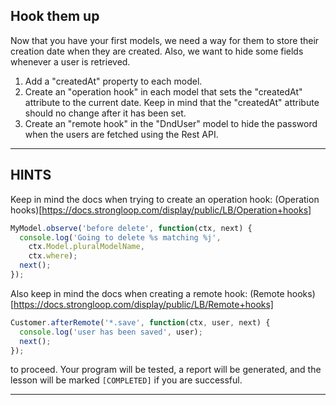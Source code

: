 Hook them up
----------------------------------------------------------------------

Now that you have your first models, we need a way for them to store their creation date when they are created. Also,
we want to hide some fields whenever a user is retrieved.

1. Add a "createdAt" property to each model.
2. Create an "operation hook" in each model that sets the "createdAt" attribute to the current date. Keep in mind that
    the "createdAt" attribute should no change after it has been set.
3. Create an "remote hook" in the "DndUser" model to hide the password when the users are fetched using the Rest API.

----------------------------------------------------------------------

## HINTS

Keep in mind the docs when trying to create an operation hook:  (Operation hooks)[https://docs.strongloop.com/display/public/LB/Operation+hooks]

```js
MyModel.observe('before delete', function(ctx, next) {
  console.log('Going to delete %s matching %j',
    ctx.Model.pluralModelName,
    ctx.where);
  next();
});
```

Also keep in mind the docs when creating a remote hook: (Remote hooks)[https://docs.strongloop.com/display/public/LB/Remote+hooks]

```js
Customer.afterRemote('*.save', function(ctx, user, next) {
  console.log('user has been saved', user);
  next();
});
```

to proceed. Your program will be tested, a report will be generated, and the lesson will be marked `[COMPLETED]` if you are successful.

----------------------------------------------------------------------
